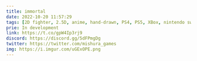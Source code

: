 ```yaml
---
title: immortal
date: 2022-10-20 11:57:29
tags: [2D fighter, 2.5D, anime, hand-drawn, PS4, PS5, XBox, nintendo switch, roguelite]
prie: In development
link: https://t.co/gpW4Ip3rj9
discord: https://discord.gg/5dFPmgDg
twitter: https://twitter.com/mishura_games
img: https://i.imgur.com/uGExOPE.png
---
```

